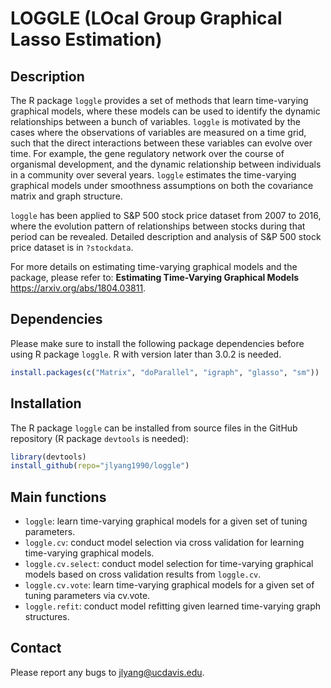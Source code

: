 # LOGGLE (LOcal Group Graphical Lasso Estimation)

## Description
The R package `loggle` provides a set of methods that learn time-varying graphical models, where these models can be used to identify the dynamic relationships between a bunch of variables. `loggle` is motivated by the cases where the observations of variables are measured on a time grid, such that the direct interactions between these variables can evolve over time. For example, the gene regulatory network over the course of organismal development, and the dynamic relationship between individuals in a community over several years. `loggle` estimates the time-varying graphical models under smoothness assumptions on both the covariance matrix and graph structure. 

`loggle` has been applied to S&P 500 stock price dataset from 2007 to 2016, where the evolution pattern of relationships between stocks during that period can be revealed. Detailed description and analysis of S&P 500 stock price dataset is in `?stockdata`.

For more details on estimating time-varying graphical models and the package, please refer to: **Estimating Time-Varying Graphical Models** https://arxiv.org/abs/1804.03811.

## Dependencies
Please make sure to install the following package dependencies before using R package `loggle`. R with version later than 3.0.2 is needed.
```r
install.packages(c("Matrix", "doParallel", "igraph", "glasso", "sm"))
```

## Installation
The R package `loggle` can be installed from source files in the GitHub repository (R package `devtools` is needed):
```r
library(devtools)
install_github(repo="jlyang1990/loggle")
```

## Main functions
* `loggle`: learn time-varying graphical models for a given set of tuning parameters.
* `loggle.cv`: conduct model selection via cross validation for learning time-varying graphical models.
* `loggle.cv.select`: conduct model selection for time-varying graphical models based on cross validation results from `loggle.cv`.
* `loggle.cv.vote`:  learn time-varying graphical models for a given set of tuning parameters via cv.vote.
* `loggle.refit`: conduct model refitting given learned time-varying graph structures.

## Contact
Please report any bugs to jlyang@ucdavis.edu.
